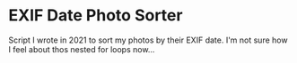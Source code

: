 # EXIF Date Photo Sorter

Script I wrote in 2021 to sort my photos by their EXIF date. I'm not sure how I feel about thos nested for loops now...
